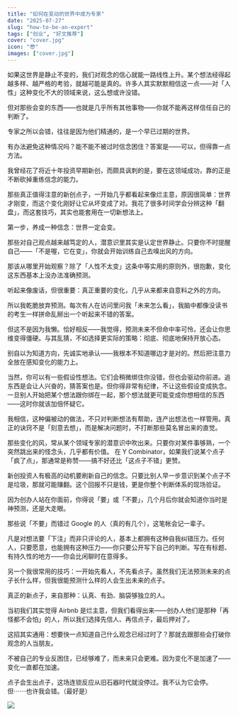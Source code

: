 ```yaml
---
title: "如何在变动的世界中成为专家"
date: "2025-07-27"
slug: "how-to-be-an-expert"
tags: ["创业", "好文推荐"]
cover: "cover.jpg"
icon: "😎"
images: ["cover.jpg"]
---
```

如果这世界是静止不变的，我们对观念的信心就能一路线性上升。某个想法经得起越多样、越严格的考验，就越可能是真的。许多人其实默默相信这一点——对「人性」这种变化不大的领域来说，这么想或许没错。



但对那些会变的东西——也就是几乎所有其他事物——你就不能再这样信任自己的判断了。



专家之所以会错，往往是因为他们精通的，是一个早已过期的世界。



有办法避免这种情况吗？能不能不被过时信念困住？答案是——可以，但得靠一点方法。



我曾经花了将近十年投资早期新创，而颇具讽刺的是，要在这领域成功，靠的正是不断砍掉重练信念的能力。



那些真正值得注意的新创点子，一开始几乎都看起来像烂主意，原因很简单：世界才刚变，而这个变化刚好让它从坏变成了对。我花了很多时间学会分辨这种「翻盘」，而这套技巧，其实也能套用在一切新想法上。



第一步，养成一种信念：世界一定会变。



那些对自己观点越来越笃定的人，潜意识里其实是认定世界静止。只要你不时提醒自己——「不是喔，它在变」，你就会开始训练自己去嗅出风的方向。



那该从哪里开始观察？除了「人性不太变」这条中等实用的原则外，很抱歉，变化这东西基本上没办法准确预测。



听起来像废话，但很重要：真正重要的变化，几乎从来都来自意料之外的方向。



所以我乾脆放弃预测。每次有人在访问里问我「未来怎么看」，我脑中都像没读书的考生一样拼命乱掰出一个听起来不错的答案。



但这不是因为我懒。恰好相反——我觉得，预测未来不但命中率可怜，还会让你思维变得僵硬。与其乱猜，不如选择更实际的策略：彻底、彻底地保持开放心态。



别自以为知道方向，先诚实地承认——我根本不知道哪边才是对的。然后把注意力全放在感知变化的能力上。



当然，你可以有一些假设性想法。它们会稍微绑住你没错，但也会驱动你前进。追东西是会让人兴奋的，猜答案也是。但你得非常有纪律，不让这些假设变成执念。
一旦别人开始把某个想法跟你绑在一起，那个想法就更可能变成你想相信的东西——这时你就该加倍怀疑它。



我相信，这种偏被动的做法，不只对判断想法有帮助，连产出想法也一样管用。真正的诀窍不是「刻意去想」，而是解决问题时，不打断那些莫名冒出来的直觉。



那些变化的风，常从某个领域专家的潜意识中吹出来。只要你对某件事够熟，一个突然跳出来的怪念头，几乎都有价值。
在 Y Combinator，如果我们说某个点子「疯了点」，那通常是称赞——搞不好还比「这点子不错」更赞。



新创投资人有极高的动机要刷新自己的信念。只要比别人早一步意识到某个点子不是垃圾，那就可能赚翻。这个回报不只是钱，更是你整个判断体系的现场验证。



因为创办人站在你面前，你得说「要」或「不要」，几个月后你就会知道你当时是神预测，还是大走眼。



那些说「不要」而错过 Google 的人（真的有几个），这笔帐会记一辈子。



凡是对想法要「下注」而非只评论的人，基本上都拥有这种自我纠错压力。任何人，只要愿意，也能拥有这种压力——你只要公开写下自己的判断。写在有标题、有持久性的地方——你会比闲聊时在意得多。



另一个我很常用的技巧：一开始先看人，不先看点子。虽然我们无法预测未来的点子长什么样，但我很能预测什么样的人会生出未来的点子。



真正的新点子，来自那种：认真、有劲、脑袋够独立的人。



当初我们其实觉得 Airbnb 是烂主意，但我们看得出来——创办人他们是那种「再怪都不会怕」的人，所以我们选择先信人、再信点子，最后押对了。



这招其实通用：想要快一点知道自己什么观念已经过时了？那就去跟那些会打破你观念的人当朋友。



不被自己的专业反困住，已经够难了，而未来只会更难。因为变化不是加速了——变化一直都在加速。



点子会生出点子，这场连锁反应从旧石器时代就没停过。我不认为它会停。
但⋯⋯也许我会错。（最好是）




![](https://prod-files-secure.s3.us-west-2.amazonaws.com/112d0858-5090-4d34-a606-b75eb8d65fd2/46476355-9cf3-4e99-9b7a-3531bc426380/1000202064.png?X-Amz-Algorithm=AWS4-HMAC-SHA256&X-Amz-Content-Sha256=UNSIGNED-PAYLOAD&X-Amz-Credential=ASIAZI2LB466XDSCJANC%2F20250729%2Fus-west-2%2Fs3%2Faws4_request&X-Amz-Date=20250729T083307Z&X-Amz-Expires=3600&X-Amz-Security-Token=IQoJb3JpZ2luX2VjEHcaCXVzLXdlc3QtMiJHMEUCIA2GGvv08xGKT7NB8TmChcVhaPeALEeLVxh8PDY9JxErAiEA9JHwgl3aXRni42JGxzv5PtVxejDHcaTPRoc0lwLaatAqiAQIoP%2F%2F%2F%2F%2F%2F%2F%2F%2F%2FARAAGgw2Mzc0MjMxODM4MDUiDEMNjyzM5IbZ%2BmweyircA9KBwDNDLx5sfGjyCUHr2EBy6hJNfYz%2B6b35U9mPljCoWI8dbLwZ%2FaJyBJd9sw5FyvCVA9JIOLetUEVjK8vlo9ky6jTWMggl9p3eP1faEePviEuW%2BNaVPlMe%2B4OB7TRsX9aKZMfnXec12DMgaDp1Xr0pAwMKiNmYnjvLd0k369zk46lRVT3eWU6wOE7gBU98c1Wkb9rVOOCisj0zqmghkFeF%2BKum2XU%2BMhisCoszAL%2Bt4gj1HTvzZeshGtJ1nzvWfbUE6JYPDNrOp1ujJ4ghQ9M7LbeolcctDgLe4Nuyw9Jn7ZmzTRa4yNXnSMEkeWKhKO368ZWmlRiGAMT72EuQnpDmZUfXdwFhGVvLAxwTwI%2Bxgp5UtFt2spCuYUAcXD1%2FKfbOpnsDKsTnuYi1ScT4DUpIks6dc9USNvfbPQiYCTpf3%2BrxNr0s1BZI8VoUM68KeOulZWNmBBUggVH8KLCwwccFDBI5fa9yriGKICJyYMJxLpQnk9SsRsF0Ly0BN68fArGiY84lUcIKO5kPVr%2FPy48VHb60aSMnyxIFyp1OXHtLCNd2hORUUUAYaO6mWfctFPT5f8uv35Q1IZ6suv%2BiGs7g4JQfRpfHWih2YkBMlcxKL9YMYuRZ6OkSjx9OMIfgocQGOqUBNNc8njWEnquWOu%2F%2BmG%2F6TvXleuLOu4SKCC1v1zPyKgE1FpG12aukU0e2f6oU7g0U2ziZqCOhrG%2Bxje%2FAu%2FjDw2SeP13vVSEK%2ByxYosbf%2FCCV8yKDLFQCWvCzWce32%2Fxk%2FzAiM87BkIwGWptrnfT73qIS7FvElQta1U6VMsAAkVbZSMEIG35tQAS6SYt%2FYw5Q7GKCb7A6%2BTGuACnU1jFJZF096LGD&X-Amz-Signature=a6b527d7360d4e294f45c43f34cc7c79c39fe83981974173bb192611aa081aac&X-Amz-SignedHeaders=host&x-amz-checksum-mode=ENABLED&x-id=GetObject)

